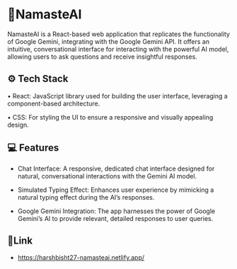 
# 🤖NamasteAI

NamasteAI is a React-based web application that replicates the functionality of Google Gemini, integrating with the Google Gemini API. It offers an intuitive, conversational interface for interacting with the powerful AI model, allowing users to ask questions and receive insightful responses.


## ⚙️ Tech Stack

• React: JavaScript library used for building the user interface, leveraging a component-based architecture.

• CSS: For styling the UI to ensure a responsive and visually appealing design.






## 💻 Features

- Chat Interface: A responsive, dedicated chat interface designed for natural, conversational interactions with the Gemini AI model.

- Simulated Typing Effect: Enhances user experience by mimicking a natural typing effect during the AI’s responses.

- Google Gemini Integration: The app harnesses the power of Google Gemini’s AI to provide relevant, detailed responses to user queries.


## 🔗Link

- https://harshbisht27-namasteai.netlify.app/
